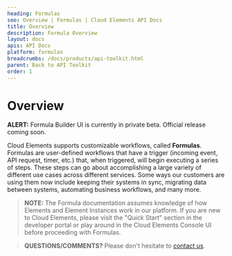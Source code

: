 ```yaml
---
heading: Formulas
seo: Overview | Formulas | Cloud Elements API Docs
title: Overview
description: Formula Overview
layout: docs
apis: API Docs
platform: formulas
breadcrumbs: /docs/products/api-toolkit.html
parent: Back to API Toolkit
order: 1
---
```


# Overview

**ALERT:** Formula Builder UI is currently in private beta.  Official release coming soon.

Cloud Elements supports customizable workflows, called **Formulas**.  Formulas are user-defined workflows that have a trigger (incoming event, API request, timer, etc.) that, when triggered, will begin executing a series of steps.  These steps can go about accomplishing a large variety of different use cases across different services.  Some ways our customers are using them now include keeping their systems in sync, migrating data between systems, automating business workflows, and many more.

> **NOTE:** The Formula documentation assumes knowledge of how Elements and Element Instances work in our platform.  If you are new to Cloud Elements, please visit the "Quick Start" section in the developer portal or play around in the Cloud Elements Console UI before proceeding with Formulas.

> **QUESTIONS/COMMENTS?** Please don't hesitate to [contact us](mailto:support@cloud-elements.com).
